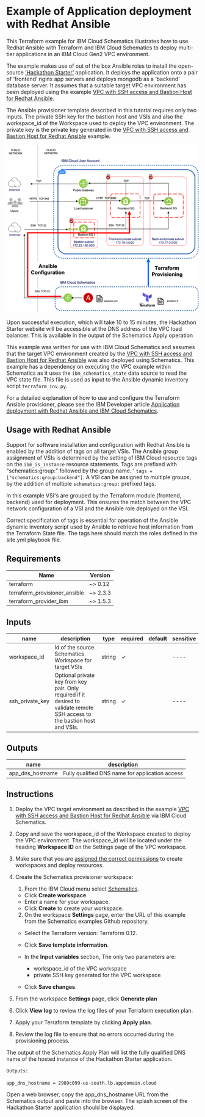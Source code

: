 # Example of Application deployment with Redhat Ansible


This Terraform example for IBM Cloud Schematics illustrates how to use Redhat Ansible with Terraform and IBM Cloud Schematics to deploy multi-tier applications in an IBM Cloud Gen2 VPC environment.

The example makes use of out of the box Ansible roles to install the open-source [‘Hackathon Starter’]( https://github.com/sahat/hackathon-starter.git) application. It deploys the application onto a pair of ‘frontend’ nginx app servers and deploys mongodb as a ‘backend’ database server. It assumes that a suitable target VPC environment has been deployed using the example [VPC with SSH access and Bastion Host for Redhat Ansible](https://github.com/Cloud-Schematics/multitier-vpc-bastion-host).

The Ansible provisioner template described in this tutorial requires only two inputs. The private SSH key for the bastion host and VSIs and also the workspace_id of the Workspace used to deploy the VPC environment. The private key is the private key generated in the [VPC with SSH access and Bastion Host for Redhat Ansible](https://github.com/Cloud-Schematics/multitier-vpc-bastion-host) example.

![Redhat Ansible provisioning into a multi-tier VPC with bastion host](images/ansible_prov_env.png)


Upon successful execution, which will take 10 to 15 minutes, the Hackathon Starter website will be accessible at the DNS address of the VPC load balancer. This is available in the output of the Schematics Apply operation   

This example was written for use with IBM Cloud Schematics and assumes that the target VPC environment created by the [VPC with SSH access and Bastion Host for Redhat Ansible](https://github.com/Cloud-Schematics/multitier-vpc-bastion-host) was also deployed using Schematics. This example has a dependency on executing the VPC example within Schematics as it uses the `ibm_schematics_state` data source to read the VPC state file. This file is used as input to the Ansible dynamic inventory script `terraform_inv.py`. 
 

For a detailed explanation of how to use and configure the Terraform Ansible provisioner, please see the IBM Developer article
[Application deployment with Redhat Ansible and IBM Cloud Schematics]().


## Usage with Redhat Ansible

Support for software installation and configuration with Redhat Ansible is enabled by the addition
of tags on all target VSIs. The Ansible group assignment of VSIs is determined by the setting of IBM Cloud resource
tags on the `ibm_is_instance` resource statements. Tags are prefixed with "schematics:group:" followed by the group name.   '
`tags = ["schematics:group:backend"]`. A VSI can be assigned to multiple groups, by the addition of multiple `schematics:group:`
prefixed tags.

In this example VSI's are grouped by the Terraform module (frontend, backend) used for deployment. This ensures the match between the VPC network configuration of a VSI and the Ansible role deployed on the VSI.

Correct specification of tags is essential for operation of the Ansible dynamic inventory
script used by Ansible to retrieve host information from the Terraform State file. The tags here should match the roles
defined in the site.yml playbook file.




## Requirements


|  **Name**                  | **Version** |
|  --------------------------| -------------|
|  terraform                 | ~> 0.12 |
|  terraform_provisioner_ansible | ~> 2.3.3 |
|  terraform_provider_ibm    | ~> 1.5.3 |


## Inputs

| name | description | type | required | default | sensitive |
| ------------------------- | ---------------------------------------------------------------------------------------------------------------------------------- | -------------- | ---------- | ------------------------------------ | ---- |
|  workspace_id | Id of the source Schematics Workspace for target VSIs |  string |  ✓   |       | ---- |
|  ssh_private_key | Optional private key from key pair. Only required if it desired to validate remote SSH access to the bastion host and VSIs. | string  |  ✓ |              | ---- |

## Outputs

|  **name**      |    **description**  |
|  --------------------------------------- | ------------------------------------------- |
|  app_dns_hostname             |     Fully qualified DNS name for application access |


## Instructions

1. Deploy the VPC target environment as described in the example [VPC with SSH access and Bastion Host for Redhat Ansible](https://github.com/Cloud-Schematics/multitier-vpc-bastion-host) via IBM Cloud Schematics. 
2. Copy and save the workspace_id of the Workspace created to deploy the VPC environment. The workspace_id will be located under the heading **Workspace ID** on the Settings page of the VPC workspace.
3. Make sure that you are [assigned the correct permissions](https://cloud.ibm.com/docs/schematics?topic=schematics-access) to create workspaces and deploy resources.
4.  Create the Schematics provisioner workspace:
    1.  From the IBM Cloud menu
    select [Schematics](https://cloud.ibm.com/schematics/overview).
       - Click **Create workspace**.   
       - Enter a name for your workspace.   
       - Click **Create** to create your workspace.
    2.  On the workspace **Settings** page, enter the URL of this example from the Schematics examples Github repository.
     - Select the Terraform version: Terraform 0.12.
     - Click **Save template information**.
     - In the **Input variables** section,  The only two parameters are:
         - workspace_id of the VPC workspace
         - private SSH key generated for the VPC workspace  

      - Click **Save changes**.

5.  From the workspace **Settings** page, click **Generate plan** 
6.  Click **View log** to review the log files of your Terraform
    execution plan.
7.  Apply your Terraform template by clicking **Apply plan**.
8.  Review the log file to ensure that no errors occurred during the
    provisioning process.

The output of the Schematics Apply Plan will list the fully qualified DNS name of the hosted instance of the Hackathon Starter application.

```
Outputs:

app_dns_hostname = 2989c099-us-south.lb.appdomain.cloud
```

Open a web browser, copy the app_dns_hostname URL from the Schematics output and paste into the browser. The splash screen of the Hackathon Starter application should be displayed.
